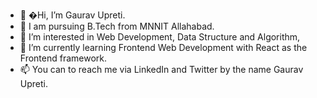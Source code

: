 - 👋 �Hi, I’m Gaurav Upreti.
- 🏨 I am pursuing B.Tech from MNNIT Allahabad.
- 👀 I’m interested in Web Development, Data Structure and Algorithm,
- 🌱 I’m currently learning Frontend Web Development with React as the Frontend framework. 
- 📫 You can to reach me via LinkedIn and Twitter by the name Gaurav Upreti.

<!---
Gaurav-1516/Gaurav-1516 is a ✨ special ✨ repository because its `README.md` (this file) appears on your GitHub profile.
You can click the Preview link to take a look at your changes.
--->

